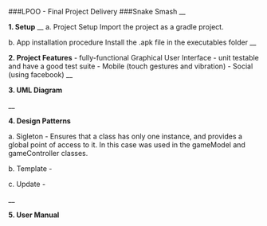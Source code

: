 ###LPOO - Final Project Delivery
###Snake Smash
__


**1. Setup**
__
a. Project Setup
    Import the project as a gradle project.

b.	App installation procedure
    Install the .apk file in the executables folder
__


**2. Project Features**
    - fully-functional Graphical User Interface
    - unit testable and have a good test suite
    - Mobile (touch gestures and vibration)
    - Social (using facebook)
__


**3. UML Diagram**


__


**4. Design Patterns**

a. Sigleton - Ensures that a class has only one instance, and provides a global point of access to it. In this case was used in the gameModel and gameController classes.

b. Template - 

c. Update -

__


**5.	User Manual**

